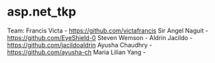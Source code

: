 # asp.net_tkp

Team:
Francis Victa - https://github.com/victafrancis 
Sir Angel Naguit - https://github.com/EyeShield-0
Steven Wemson - 
Aldrin Jacildo - https://github.com/jacildoaldrin
Ayusha Chaudhry - https://github.com/ayusha-ch
Maria Lilian Yang - 
